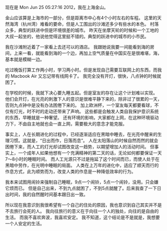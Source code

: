 现在是 Mon Jun 25 05:27:16 2012，我在上海金山。

金山应该算是上海市的一部分，但是距离市中心有4个小时左右的车程。
这里的天然海湾（杭州湾）难看的要命，但是人工围出的沙滩还多少有些水的本色。
村落众多，典型的跃进中但是环境很差的城市。
昨天在坐摩天轮的时候和一个工地的大叔一起坐的，他说他觉得这里挺不错的。典型的跃进中的城市的小市民。

我在沙滩附近着了一家看上去还可以的酒店。
我跟她说我要一间能看到海的房间，上来一看，就能看到海的一个边，再加上空气质量在中国实在是很难堪，海，基本就是模糊一边。

吃过晚饭打算工作两小时，学习两小时。但是发现自己需要互联网上的东西，而我的 Macbook Air 又忘记带有线网卡了。
我完全没有开灯，很快，八点钟的时候就困了。

在学校的时候，我就下决心要九睡五起。但是室友的存在让这个计划难以实现。
他们会开灯，在光亮的刺激下人的意识是很难平静下来的，除非过了很累的一天，否则九点钟中是没有办法困倦下来的。
加上欧洲杯，一个室友每天都要看球，不仅有灯光，时不时的走动还带来了声响。
这些都是会触发人类自我保护意识系统的东西，早睡就是一种奢望。
还有环境的影响，大家都在上网，在这种环境驱动力下，不由自主地就也会一直上网，需要极大的意念才能克服。

事实上，人在长期进化的过程中，已经逐渐适应在黑暗中睡去，在光亮中醒来的生理习惯。这就是，“日出而作，日落而息”。
人在太阳落山的时候自然而然的就会困倦下来，而人工的灯光却试图改变这一趋势，以期望增加人的活动时间。
但事实上，一个成年人如果他想有一个充满精神的第二天的话，无论如何都要保证一天7～8小时的睡眠时间。
而人工光源只不过是拖延了这个时间而已，而使人处于在黑暗中劳作，在光明中睡眠的局面。
人类在上万年的进化中，适应了顺天而行的作息方式，此为顺势而为，改变人类的作息是一种降低效率的行为。

我本来试图用闹铃来强制自己睡眠，9点一个闹铃，5点一个闹铃，没用。只会嫌它烦而已。
但是自己出来，不到九点就困了，不到5点就醒了。后来我查了一下日出时间，我的自然醒时间基本跟日出一致。

所以现在我意识到我很希望有一个自己的住处的原因，我也意识到自己其实并不是不去旅行会死的人。
我向往旅行的意义在于向往一个人的独处，向往的是自由的生活。
而我不喜欢奔波，我喜欢安定。
我不知道，这个结论是不是就是，我想要一个人安定的生活。

